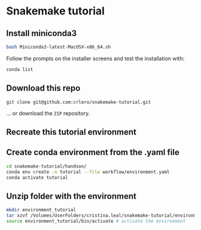 # Snakemake tutorial

## Install miniconda3

```bash
bash Miniconda3-latest-MacOSX-x86_64.sh
```

Follow the prompts on the installer screens and test the installation with:

```bash
conda list
```

## Download this repo

```git
git clone git@github.com:crlero/snakemake-tutorial.git
```

... or download the `ZIP` repository.

## Recreate this tutorial environment

## Create conda environment from the .yaml file

```bash
cd snakemake-tutorial/handson/
conda env create -n tutorial --file workflow/environment.yaml
conda activate tutorial
```

## Unzip folder with the environment

```bash
mkdir environment_tutorial
tar xzvf /Volumes/UserFolders/cristina.leal/snakemake-tutorial/environment_tutorial.tar.gz -C environment_tutorial
source environment_tutorial/bin/activate # activate the environment
```
